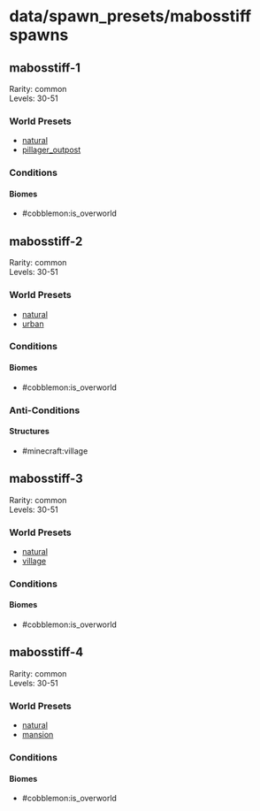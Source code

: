 # data/spawn_presets/mabosstiff spawns  
  
## mabosstiff-1  
Rarity: common  
Levels: 30-51  
  
### World Presets  
* [natural](/data/world_presets/natural.md)  
* [pillager_outpost](/data/world_presets/pillager_outpost.md)  
  
### Conditions  
  
#### Biomes  
  * #cobblemon:is_overworld
  
  
## mabosstiff-2  
Rarity: common  
Levels: 30-51  
  
### World Presets  
* [natural](/data/world_presets/natural.md)  
* [urban](/data/world_presets/urban.md)  
  
### Conditions  
  
#### Biomes  
  * #cobblemon:is_overworld
  
  
### Anti-Conditions  
  
#### Structures  
  * #minecraft:village
  
  
## mabosstiff-3  
Rarity: common  
Levels: 30-51  
  
### World Presets  
* [natural](/data/world_presets/natural.md)  
* [village](/data/world_presets/village.md)  
  
### Conditions  
  
#### Biomes  
  * #cobblemon:is_overworld
  
  
## mabosstiff-4  
Rarity: common  
Levels: 30-51  
  
### World Presets  
* [natural](/data/world_presets/natural.md)  
* [mansion](/data/world_presets/mansion.md)  
  
### Conditions  
  
#### Biomes  
  * #cobblemon:is_overworld
  
